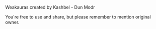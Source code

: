 Weakauras created by Kashbel - Dun Modr

You're free to use and share, but please remember to mention original owner.
